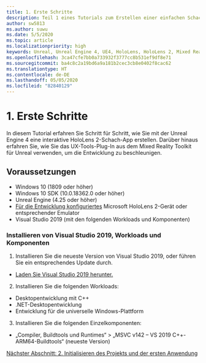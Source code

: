 ```yaml
---
title: 1. Erste Schritte
description: Teil 1 eines Tutorials zum Erstellen einer einfachen Schach-App mit der Unreal Engine 4 und dem UX-Tools-Plug-In des Mixed Reality-Toolkits
author: sw5813
ms.author: suwu
ms.date: 5/5/2020
ms.topic: article
ms.localizationpriority: high
keywords: Unreal, Unreal Engine 4, UE4, HoloLens, HoloLens 2, Mixed Reality, Tutorial, erste Schritte, MRTK, UXT, UX Tools, Dokumentation
ms.openlocfilehash: 3ca47cfe7bb0a733932f3777cc8b531ef9df8e71
ms.sourcegitcommit: ba4c8c2a19bd6a9a181b2cec3cb8e0402f8cac62
ms.translationtype: HT
ms.contentlocale: de-DE
ms.lasthandoff: 05/05/2020
ms.locfileid: "82840129"
---
```

# <a name="1-getting-started"></a>1. Erste Schritte

In diesem Tutorial erfahren Sie Schritt für Schritt, wie Sie mit der Unreal Engine 4 eine interaktive HoloLens 2-Schach-App erstellen. Darüber hinaus erfahren Sie, wie Sie das UX-Tools-Plug-In aus dem Mixed Reality Toolkit für Unreal verwenden, um die Entwicklung zu beschleunigen. 

## <a name="prerequisites"></a>Voraussetzungen

* Windows 10 (1809 oder höher)
* Windows 10 SDK (10.0.18362.0 oder höher)
* Unreal Engine (4.25 oder höher)
* [Für die Entwicklung konfiguriertes](using-visual-studio.md#enabling-developer-mode) Microsoft HoloLens 2-Gerät oder entsprechender Emulator
* Visual Studio 2019 (mit den folgenden Workloads und Komponenten)

### <a name="installing-visual-studio-2019-workloads-and-components"></a>Installieren von Visual Studio 2019, Workloads und Komponenten
1. Installieren Sie die neueste Version von Visual Studio 2019, oder führen Sie ein entsprechendes Update durch.
* [Laden Sie Visual Studio 2019 herunter.](https://visualstudio.microsoft.com/downloads/)
2. Installieren Sie die folgenden Workloads:
* Desktopentwicklung mit C++
* .NET-Desktopentwicklung
* Entwicklung für die universelle Windows-Plattform
3. Installieren Sie die folgenden Einzelkomponenten:
* „Compiler, Buildtools und Runtimes“ > „MSVC v142 – VS 2019 C++-ARM64-Buildtools“ (neueste Version)

[Nächster Abschnitt: 2. Initialisieren des Projekts und der ersten Anwendung](unreal-uxt-ch2.md)